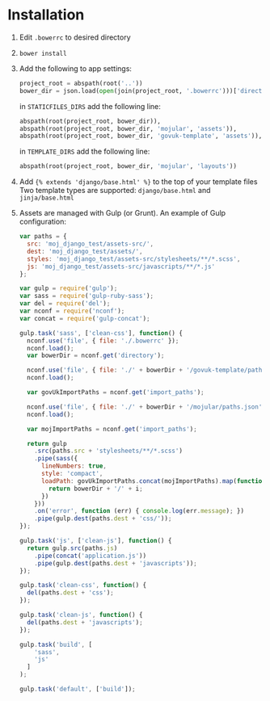 # Installation

1. Edit `.bowerrc` to desired directory
2. `bower install`
3. Add the following to app settings:
	```py
	project_root = abspath(root('..'))
	bower_dir = json.load(open(join(project_root, '.bowerrc')))['directory']
	```

	in `STATICFILES_DIRS` add the following line:

	```py
	abspath(root(project_root, bower_dir)),
	abspath(root(project_root, bower_dir, 'mojular', 'assets')),
	abspath(root(project_root, bower_dir, 'govuk-template', 'assets')),
	```

	in `TEMPLATE_DIRS` add the following line:

	```py
	abspath(root(project_root, bower_dir, 'mojular', 'layouts'))
	```

4. Add `{% extends 'django/base.html' %}` to the top of your template files
	Two template types are supported: `django/base.html` and `jinja/base.html`

5. Assets are managed with Gulp (or Grunt). An example of Gulp configuration:

	```js
	var paths = {
	  src: 'moj_django_test/assets-src/',
	  dest: 'moj_django_test/assets/',
	  styles: 'moj_django_test/assets-src/stylesheets/**/*.scss',
	  js: 'moj_django_test/assets-src/javascripts/**/*.js'
	};

	var gulp = require('gulp');
	var sass = require('gulp-ruby-sass');
	var del = require('del');
	var nconf = require('nconf');
	var concat = require('gulp-concat');

	gulp.task('sass', ['clean-css'], function() {
	  nconf.use('file', { file: './.bowerrc' });
	  nconf.load();
	  var bowerDir = nconf.get('directory');

	  nconf.use('file', { file: './' + bowerDir + '/govuk-template/paths.json' });
	  nconf.load();

	  var govUkImportPaths = nconf.get('import_paths');

	  nconf.use('file', { file: './' + bowerDir + '/mojular/paths.json' });
	  nconf.load();

	  var mojImportPaths = nconf.get('import_paths');

	  return gulp
	    .src(paths.src + 'stylesheets/**/*.scss')
	    .pipe(sass({
	      lineNumbers: true,
	      style: 'compact',
	      loadPath: govUkImportPaths.concat(mojImportPaths).map(function(i) {
	        return bowerDir + '/' + i;
	      })
	    }))
	    .on('error', function (err) { console.log(err.message); })
	    .pipe(gulp.dest(paths.dest + 'css/'));
	});

	gulp.task('js', ['clean-js'], function() {
	  return gulp.src(paths.js)
	    .pipe(concat('application.js'))
	    .pipe(gulp.dest(paths.dest + 'javascripts'));
	});

	gulp.task('clean-css', function() {
	  del(paths.dest + 'css');
	});

	gulp.task('clean-js', function() {
	  del(paths.dest + 'javascripts');
	});

	gulp.task('build', [
	    'sass',
	    'js'
	  ]
	);

	gulp.task('default', ['build']);
	```
